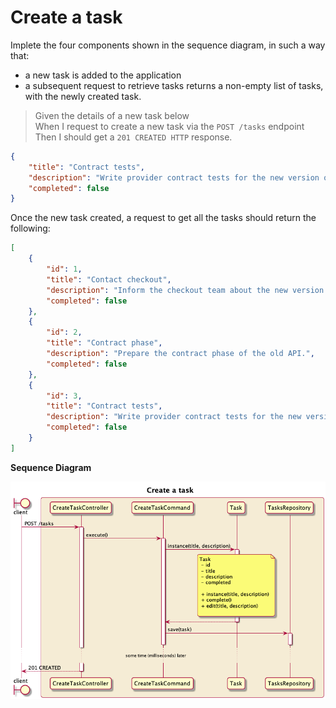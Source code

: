 # Create a task

Implete the four components shown in the sequence diagram, in such a way that:
- a new task is added to the application
- a subsequent request to retrieve tasks returns a non-empty list of tasks, with the newly created task.

> Given the details of a new task below <br/>
> When I request to create a new task via the `POST /tasks` endpoint <br/>
> Then I should get a `201 CREATED HTTP` response. <br/>

```JSON
{
    "title": "Contract tests",
    "description": "Write provider contract tests for the new version of our API.",
    "completed": false
}
```

Once the new task created, a request to get all the tasks should return the following:

```JSON
[
    {
        "id": 1,
        "title": "Contact checkout",
        "description": "Inform the checkout team about the new version of our API.",
        "completed": false
    },
    {
        "id": 2,
        "title": "Contract phase",
        "description": "Prepare the contract phase of the old API.",
        "completed": false
    },
    {
        "id": 3,
        "title": "Contract tests",
        "description": "Write provider contract tests for the new version of our API.",
        "completed": false
    }
]
```

**Sequence Diagram**

![Create a task sequence diagram][1]

[1]: ../resources/2-create-task.png